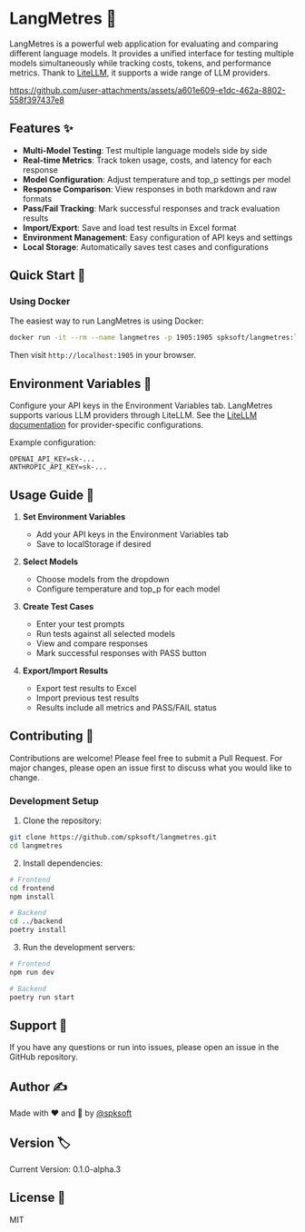 # LangMetres 🤖

LangMetres is a powerful web application for evaluating and comparing different language models. It provides a unified interface for testing multiple models simultaneously while tracking costs, tokens, and performance metrics. Thank to  [LiteLLM](https://github.com/BerriAI/litellm), it supports a wide range of LLM providers.


https://github.com/user-attachments/assets/a601e609-e1dc-462a-8802-558f397437e8

## Features ✨

- **Multi-Model Testing**: Test multiple language models side by side
- **Real-time Metrics**: Track token usage, costs, and latency for each response
- **Model Configuration**: Adjust temperature and top_p settings per model
- **Response Comparison**: View responses in both markdown and raw formats
- **Pass/Fail Tracking**: Mark successful responses and track evaluation results
- **Import/Export**: Save and load test results in Excel format
- **Environment Management**: Easy configuration of API keys and settings
- **Local Storage**: Automatically saves test cases and configurations

## Quick Start 🚀

### Using Docker

The easiest way to run LangMetres is using Docker:

```bash
docker run -it --rm --name langmetres -p 1905:1905 spksoft/langmetres:latest
```

Then visit `http://localhost:1905` in your browser.

## Environment Variables 🔑

Configure your API keys in the Environment Variables tab. LangMetres supports various LLM providers through LiteLLM. See the [LiteLLM documentation](https://docs.litellm.ai/docs/providers/) for provider-specific configurations.

Example configuration:
```
OPENAI_API_KEY=sk-...
ANTHROPIC_API_KEY=sk-...
```

## Usage Guide 📖

1. **Set Environment Variables**
   - Add your API keys in the Environment Variables tab
   - Save to localStorage if desired

2. **Select Models**
   - Choose models from the dropdown
   - Configure temperature and top_p for each model

3. **Create Test Cases**
   - Enter your test prompts
   - Run tests against all selected models
   - View and compare responses
   - Mark successful responses with PASS button

4. **Export/Import Results**
   - Export test results to Excel
   - Import previous test results
   - Results include all metrics and PASS/FAIL status

## Contributing 🤝

Contributions are welcome! Please feel free to submit a Pull Request. For major changes, please open an issue first to discuss what you would like to change.

### Development Setup

1. Clone the repository:

```bash
git clone https://github.com/spksoft/langmetres.git
cd langmetres
```

2. Install dependencies:

```bash
# Frontend
cd frontend
npm install

# Backend
cd ../backend
poetry install
```

3. Run the development servers:

```bash
# Frontend
npm run dev

# Backend
poetry run start
```

## Support 💬

If you have any questions or run into issues, please open an issue in the GitHub repository.

## Author ✍️

Made with ❤️ and 🤖 by [@spksoft](https://github.com/spksoft)

## Version 🏷️

Current Version: 0.1.0-alpha.3

## License 📄

MIT
